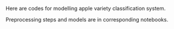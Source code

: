 Here are codes for modelling apple variety classification system.

Preprocessing steps and models are in corresponding notebooks. 
